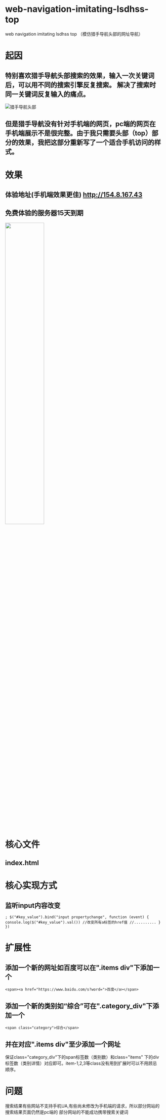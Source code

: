 # web-navigation-imitating-lsdhss-top
web navigation imitating lsdhss top （模仿猎手导航头部的网址导航）

# 起因

特别喜欢猎手导航头部搜索的效果，输入一次关键词后，可以用不同的搜索引擎反复搜索。
解决了搜索时同一关键词反复输入的痛点。
-----------------------------------------

![猎手导航头部](https://github.com/skygongque/web-navigation-imitating-lsdhss-top/blob/master/web_imitating_ls/picture/imitated%20target.jpg)


但是猎手导航没有针对手机端的网页，pc端的网页在手机端展示不是很完整。由于我只需要头部（top）部分的效果，我把这部分重新写了一个适合手机访问的样式。
-------------------------------------------------

# 效果

## 体验地址(手机端效果更佳) http://154.8.167.43
免费体验的服务器15天到期
------------

<img src="https://github.com/skygongque/web-navigation-imitating-lsdhss-top/blob/master/web_imitating_ls/picture/result_demo.jpg" width="50%" height="50%">

# 核心文件
index.html
--------


# 核心实现方式
监听input内容改变
----
`
; $("#key_value").bind("input propertychange", function (event) {
                 console.log($("#key_value").val())
                 //改变所有a标签的href值
                 //..........
                }
            })
`

# 扩展性

添加一个新的网址如百度可以在".items div"下添加一个
-------
`
<span><a href="https://www.baidu.com/s?word=">百度</a></span>
`

添加一个新的类别如“综合”可在".category_div"下添加一个
------
`
<span class="category">综合</span>
`

并在对应".items div"至少添加一个网址
-----
保证class="category_div"下的span标签数（类别数）和class="items" 下的div标签数（类别详情）对应即可。item-1,2,3等class没有用到扩展时可以不用顾忌顺序。

# 问题
搜索结果有些网站不支持手机UA,有些尚未修改为手机端的请求，所以部分网站的搜索结果页面仍然是pc端的
部分网站的不能成功携带搜索关键词

